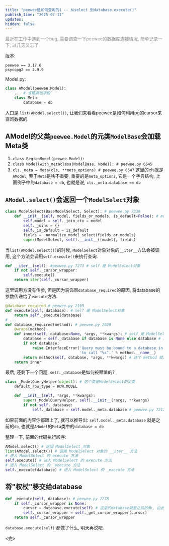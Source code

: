 ```yaml
---
title: "peewee是如何查询的1 -- 从select 到database.execute()"
publish_time: "2025-07-11"
updates:
hidden: false
---
```


<p style="color: rgba(127, 127, 127, 0.9);">最近在工作中遇到一个bug, 需要调查一下peewee的数据库连接情况, 简单记录一下, 过几天又忘了<p>

版本:  

```
peewee == 3.17.6
psycopg2 == 2.9.9   
```

Model.py:  

```python
class AModel(peewee.Model):
    ... # 省略其他字段
    class Meta:
        database = db
```

入口是 `list(AModel.select())`, 让我们来看看peewee是如何利用pg的cursor来查询数据的.

## AModel的父类`peewee.Model`的元类`ModelBase`会加载Meta类

1. `class RegionModel(peewee.Model):`
2. `class Model(with_metaclass(ModelBase, Node)): # peewee.py 6645`
3. `cls._meta = Meta(cls, **meta_options) # peewee.py 6547`
这里的cls就是`AModel`, 至于`Meta`是啥不重要, 重要的是`meta_options`, 它是一个字典结构, 上面例子中的`database = db`, 也就是说, `cls._meta.database == db`

## `AModel.select()`会返回一个`ModelSelect`对象

```python
class ModelSelect(BaseModelSelect, Select): # peewee.py 7339
    def __init__(self, model, fields_or_models, is_default=False): # model 是 AModel
        self.model = self._join_ctx = model
        self._joins = {}
        self._is_default = is_default
        fields = _normalize_model_select(fields_or_models)
        super(ModelSelect, self).__init__([model], fields)
```

当`list(AModel.select())`的时候, `ModelSelect`对象对象的`__iter__`方法会被调用, 这个方法会调用`self.execute()`来执行查询.

```python
def __iter__(self): #peewee.py 7273 # self 是 ModelSelect对象
    if not self._cursor_wrapper:
        self.execute()
    return iter(self._cursor_wrapper)
```

这里调用方没有传参, 但是因为装饰器`database_required`的原因, 将database的参数传递给了`execute`方法.

```python
@database_required # peewee.py 2105
def execute(self, database): # self 是 ModelSelect对象
    return self._execute(database)
# ...
def database_required(method): # peewee.py 2029
    @wraps(method)
    def inner(self, database=None, *args, **kwargs): # self 是 ModelSelect对象
        database = self._database if database is None else database # 这里传递进去的
        if not database:
            raise InterfaceError('Query must be bound to a database in order '
                                 'to call "%s".' % method.__name__)
        return method(self, database, *args, **kwargs) # 这个 method 就是 self.execute()
    return inner

```

最后, 还剩下一个问题, `self._database`是如何被赋值的?

```python
class _ModelQueryHelper(object): # 这个类是ModelSelect的父类
    default_row_type = ROW.MODEL

    def __init__(self, *args, **kwargs):
        super(_ModelQueryHelper, self).__init__(*args, **kwargs)
        if not self._database:
            self._database = self.model._meta.database # peewee.py 7212
```

如果前面的内容你都跟上了, 就可以推导出:
`self.model._meta.database` 就是之前的`db`, 也就是`AModel`的`Meta`类中的`database = db`

整理一下, 前面的代码执行顺序:

```python
AModel.select() # 返回 ModelSelect 对象
list(AModel.select()) # 调用 ModelSelect 对象的 __iter__ 方法
# 进入 ModelSelect 的 execute 方法
self.execute() # 进入 ModelSelect 的 execute 方法
# 进入 ModelSelect 的 _execute 方法
self._execute(database) # 进入 ModelSelect 的 _execute 方法
```

## 将"权杖"移交给database

```python
def _execute(self, database): # peewee.py 2278
    if self._cursor_wrapper is None:
        cursor = database.execute(self) # 这里的database就是之前的db, 由此进入database时间.
        self._cursor_wrapper = self._get_cursor_wrapper(cursor)
    return self._cursor_wrapper
```

`database.execute(self)` 都做了什么, 明天再说吧.

<完>
